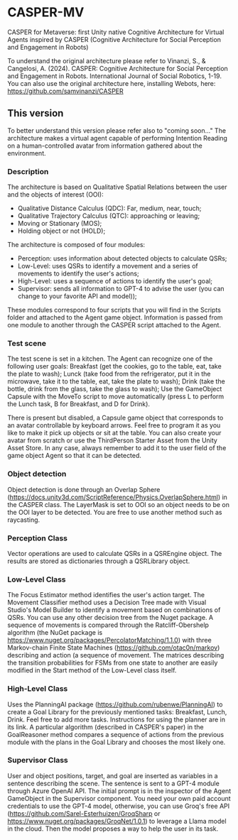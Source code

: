 # CASPER-MV
 CASPER for Metaverse: first Unity native Cognitive Architecture for Virtual Agents inspired by CASPER (Cognitive Architecture for Social Perception and Engagement in Robots)
 
To understand the original architecture please refer to 
Vinanzi, S., & Cangelosi, A. (2024). CASPER: Cognitive Architecture for Social Perception and Engagement in Robots. International Journal of Social Robotics, 1-19.
You can also use the original architecture here, installing Webots, here: https://github.com/samvinanzi/CASPER

## This version
To better understand this version please refer also to "coming soon..."
The architecture makes a virtual agent capable of performing Intention Reading on a human-controlled avatar from information gathered about the environment.

### Description
The architecture is based on Qualitative Spatial Relations between the user and the objects of interest (OOI):
- Qualitative Distance Calculus (QDC): Far, medium, near, touch;
- Qualitative Trajectory Calculus (QTC): approaching or leaving;
- Moving or Stationary (MOS);
- Holding object or not (HOLD);

The architecture is composed of four modules:
- Perception: uses information about detected objects to calculate QSRs;
- Low-Level: uses QSRs to identify a movement and a series of movements to identify the user's actions;
- High-Level: uses a sequence of actions to identify the user's goal;
- Supervisor: sends all information to GPT-4 to advise the user (you can change to your favorite API and model));

These modules correspond to four scripts that you will find in the Scripts folder and attached to the Agent game object. Information is passed from one module to another through the CASPER script attached to the Agent. 

### Test scene
The test scene is set in a kitchen. The Agent can recognize one of the following user goals:
Breakfast (get the cookies, go to the table, eat, take the plate to wash);
Lunck (take food from the refrigerator, put it in the microwave, take it to the table, eat, take the plate to wash);
Drink (take the bottle, drink from the glass, take the glass to wash);
Use the GameObject Capsule with the MoveTo script to move automatically (press L to perform the Lunch task, B for Breakfast, and D for Drink).

There is present but disabled, a Capsule game object that corresponds to an avatar controllable by keyboard arrows. Feel free to program it as you like to make it pick up objects or sit at the table. You can also create your avatar from scratch or use the ThirdPerson Starter Asset from the Unity Asset Store. In any case, always remember to add it to the user field of the game object Agent so that it can be detected. 

### Object detection
Object detection is done through an Overlap Sphere (https://docs.unity3d.com/ScriptReference/Physics.OverlapSphere.html) in the CASPER class. The LayerMask is set to OOI so an object needs to be on the OOI layer to be detected. You are free to use another method such as raycasting.

### Perception Class
Vector operations are used to calculate QSRs in a QSREngine object. The results are stored as dictionaries through a QSRLibrary object.

### Low-Level Class
The Focus Estimator method identifies the user's action target.
The Movement Classifier method uses a Decision Tree made with Visual Studio's Model Builder to identify a movement based on combinations of QSRs. You can use any other decision tree from the Nuget package.
A sequence of movements is compared through the Ratcliff-Obershelp algorithm (the NuGet package is https://www.nuget.org/packages/PercolatorMatching/1.1.0) with three Markov-chain Finite State Machines (https://github.com/otac0n/markov) describing and action (a sequence of movement. The matrices describing the transition probabilities for FSMs from one state to another are easily modified in the Start method of the Low-Level class itself.

### High-Level Class
Uses the PlanningAI package (https://github.com/rubenwe/PlanningAI) to create a Goal Library for the previously mentioned tasks: Breakfast, Lunch, Drink. Feel free to add more tasks. Instructions for using the planner are in its link. 
A particular algorithm (described in CASPER's paper) in the GoalReasoner method compares a sequence of actions from the previous module with the plans in the Goal Library and chooses the most likely one.

### Supervisor Class
User and object positions, target, and goal are inserted as variables in a sentence describing the scene. The sentence is sent to a GPT-4 module through Azure OpenAI API. The initial prompt is in the inspector of the Agent GameObject in the Supervisor component. 
You need your own paid account credentials to use the GPT-4 model, otherwise, you can use Groq's free API (https://github.com/Sarel-Esterhuizen/GroqSharp or https://www.nuget.org/packages/GroqNet/1.0.1) to leverage a Llama model in the cloud. Then the model proposes a way to help the user in its task.
